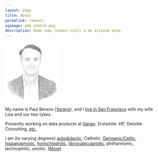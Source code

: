 ```yaml
---
layout: page
title: About
permalink: /about/
ogimage: pmb.sketch.png
description: Homo sum, humani nihil a me alienum puto.
---
```

<img src="/assets/og/pmb.sketch.png" width="35%" height="35%">

My name is Paul Berens (<a href="/assets/audio/berens.mp3">'b&#x026A;r&#x0259;nz</a>), and I [live in San Francisco](/places/) with my wife Lisa and our two tykes.

Presently working on data products at <a href="https://varian.com" target="_blank">Varian</a>. Erstwhile: HP, Deloitte Consulting, [etc.](/cv/)

I am (to varying degrees) [autodidactic](/learning/), Catholic, [Germanic/Celtic](/ancestry/), <a href="https://translate.google.com/translate?sl=en&tl=es&u=https://berens.co/about/">hispanophonic</a>, [homichlophilic](/fog/), [librocubicularistic](/books/), philharmonic, technophilic, unchic. [(More)](/infobox/)